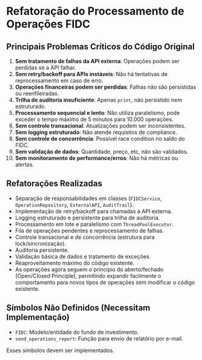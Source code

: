 # Refatoração do Processamento de Operações FIDC

## Principais Problemas Críticos do Código Original

1. **Sem tratamento de falhas da API externa**: Operações podem ser perdidas se a API falhar.
2. **Sem retry/backoff para APIs instáveis**: Não há tentativas de reprocessamento em caso de erro.
3. **Operações financeiras podem ser perdidas**: Falhas não são persistidas ou reenfileiradas.
4. **Trilha de auditoria insuficiente**: Apenas `print`, não persistido nem estruturado.
5. **Processamento sequencial e lento**: Não utiliza paralelismo, pode exceder o tempo máximo de 5 minutos para 10.000 operações.
6. **Sem controle transacional**: Atualizações podem ser inconsistentes.
7. **Sem logging estruturado**: Não atende requisitos de compliance.
8. **Sem controle de concorrência**: Possível race condition no saldo do FIDC.
9. **Sem validação de dados**: Quantidade, preço, etc, não são validados.
10. **Sem monitoramento de performance/erros**: Não há métricas ou alertas.

## Refatorações Realizadas

- Separação de responsabilidades em classes (`FIDCService`, `OperationRepository`, `ExternalAPI`, `AuditTrail`).
- Implementação de retry/backoff para chamadas à API externa.
- Logging estruturado e persistente para trilha de auditoria.
- Processamento em lote e paralelismo com `ThreadPoolExecutor`.
- Fila de operações pendentes e reprocessamento de falhas.
- Controle transacional e de concorrência (estrutura para lock/sincronização).
- Auditoria persistente.
- Validação básica de dados e tratamento de exceções.
- Reaproveitamento máximo do código existente.
- As operações agora seguem o princípio do aberto/fechado (Open/Closed Principle), permitindo expandir facilmente o comportamento para novos tipos de operações sem modificar o código existente.

## Símbolos Não Definidos (Necessitam Implementação)

- `FIDC`: Modelo/entidade do fundo de investimento.
- `send_operations_report`: Função para envio de relatório por e-mail.

Esses símbolos devem ser implementados.
